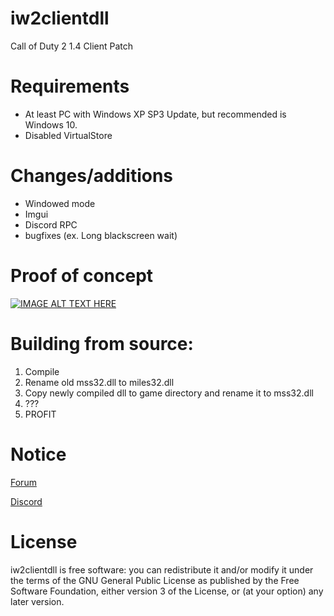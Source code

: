# iw2clientdll
Call of Duty 2 1.4 Client Patch

# Requirements
- At least PC with Windows XP SP3 Update, but recommended is Windows 10.
- Disabled VirtualStore

# Changes/additions
- Windowed mode
- Imgui
- Discord RPC
- bugfixes (ex. Long blackscreen wait)

# Proof of concept
[![IMAGE ALT TEXT HERE](https://img.youtube.com/vi/DlysTlruMls/0.jpg)](https://www.youtube.com/watch?v=DlysTlruMls)

# Building from source:

1. Compile
2. Rename old mss32.dll to miles32.dll
3. Copy newly compiled dll to game directory and rename it to mss32.dll
4. ???
5. PROFIT

# Notice
[Forum](http://xtnded.org)

[Discord](https://discord.com/invite/xuBe9Rd5at)

# License
iw2clientdll is free software: you can redistribute it and/or modify it under the terms of the GNU General Public License as published by the Free Software Foundation, either version 3 of the License, or (at your option) any later version.
